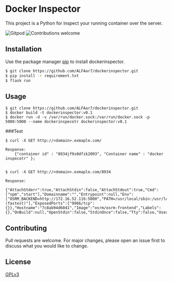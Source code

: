# Docker Inspector

This project  is a Python for inspect your running container over the server.


![Gitpod](https://camo.githubusercontent.com/5a5932d597950fc5cf0b9b9977274c3fba64bedc8a46431e0ce34d244a27326b/68747470733a2f2f696d672e736869656c64732e696f2f62616467652f476974706f642d52656164792d2d746f2d2d436f64652d626c75653f6c6f676f3d676974706f64267374796c653d666c61742d737175617265)
![Contributions welcome](https://camo.githubusercontent.com/67eb7c8b1ed6c9019f25d5ac1331577db2b42f15303a452aa91e94fc4565019a/68747470733a2f2f696d672e736869656c64732e696f2f7374617469632f76312e7376673f6c6162656c3d436f6e747269627574696f6e73266d6573736167653d57656c636f6d6526636f6c6f723d303035396233267374796c653d666c61742d737175617265)
## Installation

Use the package manager [pip](https://pip.pypa.io/en/stable/) to install dockerinspector.

```bash
$ git clone https://github.com/ALFAar7/dockerinspector.git
$ pip install -r requirement.txt
$ flask run
```

## Usage

```Docker
$ git clone https://github.com/ALFAar7/dockerinspector.git
$ docker build -t dockerinspector:v0.1
$ docker run -d -v /var/run/docker.sock:/var/run/docker.sock -p 5000:5000 --name dockerinspecotr dockerinspector:v0.1
```
###Test
```Curl
$ curl -X GET http://<domain>.exmaple.com/

Response:
    {"container id" : "8934jf9s0dfik2093", "Container name" : "docker inspecotr" };
    
    
$ curl -X GET http://<domain>.exmaple.com/8934

Response:
    {"AttachStderr":true,"AttachStdin":false,"AttachStdout":true,"Cmd":["npm","start"],"Domainname":"","Entrypoint":null,"Env":["OSRM_BACKEND=http://172.16.52.116:5000","PATH=/usr/local/sbin:/usr/local/bin:/usr/sbin:/usr/bin:/sbin:/bin","OSRM_CENTER=38.8995,-77.0269","OSRM_ZOOM=13","OSRM_LANGUAGE=en","OSRM_LABEL=Car (fastest)"],"ExposedPorts":{"9966/tcp":{}},"Hostname":"7c8ab94d6041","Image":"osrm/osrm-frontend","Labels":{},"OnBuild":null,"OpenStdin":false,"StdinOnce":false,"Tty":false,"User":"","Volumes":null,"WorkingDir":"/src"}
```
## Contributing
Pull requests are welcome. For major changes, please open an issue first to discuss what you would like to change.

## License
[GPLv3](https://choosealicense.com/licenses/gpl-3.0)